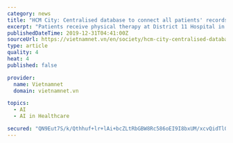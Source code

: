 ```yaml
---
category: news
title: "HCM City: Centralised database to connect all patients' records by 2025"
excerpt: "Patients receive physical therapy at District 11 Hospital in HCM City ... relevant agencies will analyse andcarry out a surveillance health index of residents to evaluate diseasescenarios in the city. Artificial intelligence will be applied in research and will forecast trendsrelating to health. Then suitable strategies to improve health ..."
publishedDateTime: 2019-12-31T04:41:00Z
sourceUrl: https://vietnamnet.vn/en/society/hcm-city-centralised-database-to-connect-all-patients-records-by-2025-605144.html
type: article
quality: 4
heat: 4
published: false

provider:
  name: Vietnamnet
  domain: vietnamnet.vn

topics:
  - AI
  - AI in Healthcare

secured: "QN9Eut7S/k/Qthhuf+lr+lAi+bcZLtRbGBW8Rc586oEI9I8bxUM/xcvQidTlQc9caYW1Bhf91WBdMpj0WxVlWlU+mjIWZxKnmebLg6Tg8IEfi0C6U51y9oH/dcc8Lwsak9OudBo1WAmJaoHktJXY1WJtiQWsZBcU7cXBPnG/oMCvjaXWmtbUlqcKDzDtBQwyodOi5BXcsgywfy56dCA1+/4dNb1lbzp97EHv1OemjGQkuYB1MMqgX/DJzkBMLGo2q5Hgc6YxW5Y8wmWtXjU9CA==;YVkBAc3G8kZE56WnLisu0g=="
---
```


